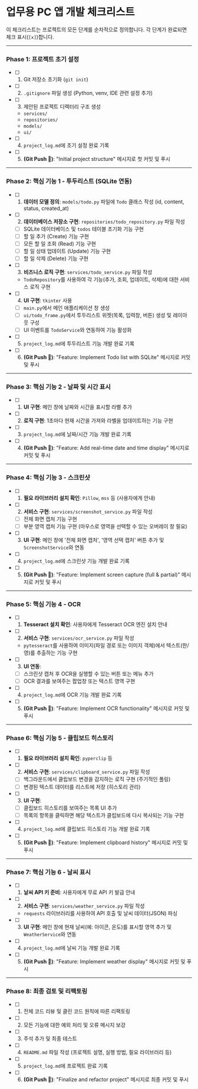 # 업무용 PC 앱 개발 체크리스트

이 체크리스트는 프로젝트의 모든 단계를 순차적으로 정의합니다. 각 단계가 완료되면 체크 표시(`[x]`)합니다.

---

### **Phase 1: 프로젝트 초기 설정**

- [ ] 1. Git 저장소 초기화 (`git init`)
- [ ] 2. `.gitignore` 파일 생성 (Python, venv, IDE 관련 설정 추가)
- [ ] 3. 제안된 프로젝트 디렉터리 구조 생성
    - `services/`
    - `repositories/`
    - `models/`
    - `ui/`
- [ ] 4. `project_log.md`에 초기 설정 완료 기록
- [ ] 5. **(Git Push 🚀)**: "Initial project structure" 메시지로 첫 커밋 및 푸시

---

### **Phase 2: 핵심 기능 1 - 투두리스트 (SQLite 연동)**

- [ ] 1. **데이터 모델 정의**: `models/todo.py` 파일에 `Todo` 클래스 작성 (id, content, status, created_at)
- [ ] 2. **데이터베이스 저장소 구현**: `repositories/todo_repository.py` 파일 작성
    - [ ] SQLite 데이터베이스 및 `todos` 테이블 초기화 기능 구현
    - [ ] 할 일 추가 (Create) 기능 구현
    - [ ] 모든 할 일 조회 (Read) 기능 구현
    - [ ] 할 일 상태 업데이트 (Update) 기능 구현
    - [ ] 할 일 삭제 (Delete) 기능 구현
- [ ] 3. **비즈니스 로직 구현**: `services/todo_service.py` 파일 작성
    - `TodoRepository`를 사용하여 각 기능(추가, 조회, 업데이트, 삭제)에 대한 서비스 로직 구현
- [ ] 4. **UI 구현**: `tkinter` 사용
    - [ ] `main.py`에서 메인 애플리케이션 창 생성
    - [ ] `ui/todo_frame.py`에서 투두리스트 위젯(목록, 입력창, 버튼) 생성 및 레이아웃 구성
    - [ ] UI 이벤트를 `TodoService`와 연동하여 기능 활성화
- [ ] 5. `project_log.md`에 투두리스트 기능 개발 완료 기록
- [ ] 6. **(Git Push 🚀)**: "Feature: Implement Todo list with SQLite" 메시지로 커밋 및 푸시

---

### **Phase 3: 핵심 기능 2 - 날짜 및 시간 표시**

- [ ] 1. **UI 구현**: 메인 창에 날짜와 시간을 표시할 라벨 추가
- [ ] 2. **로직 구현**: 1초마다 현재 시간을 가져와 라벨을 업데이트하는 기능 구현
- [ ] 3. `project_log.md`에 날짜/시간 기능 개발 완료 기록
- [ ] 4. **(Git Push 🚀)**: "Feature: Add real-time date and time display" 메시지로 커밋 및 푸시

---

### **Phase 4: 핵심 기능 3 - 스크린샷**

- [ ] 1. **필요 라이브러리 설치 확인**: `Pillow`, `mss` 등 (사용자에게 안내)
- [ ] 2. **서비스 구현**: `services/screenshot_service.py` 파일 작성
    - [ ] 전체 화면 캡처 기능 구현
    - [ ] 부분 영역 캡처 기능 구현 (마우스로 영역을 선택할 수 있는 오버레이 창 필요)
- [ ] 3. **UI 구현**: 메인 창에 '전체 화면 캡처', '영역 선택 캡처' 버튼 추가 및 `ScreenshotService`와 연동
- [ ] 4. `project_log.md`에 스크린샷 기능 개발 완료 기록
- [ ] 5. **(Git Push 🚀)**: "Feature: Implement screen capture (full & partial)" 메시지로 커밋 및 푸시

---

### **Phase 5: 핵심 기능 4 - OCR**

- [ ] 1. **Tesseract 설치 확인**: 사용자에게 Tesseract OCR 엔진 설치 안내
- [ ] 2. **서비스 구현**: `services/ocr_service.py` 파일 작성
    - `pytesseract`를 사용하여 이미지(파일 경로 또는 이미지 객체)에서 텍스트(한/영)를 추출하는 기능 구현
- [ ] 3. **UI 연동**:
    - [ ] 스크린샷 캡처 후 OCR을 실행할 수 있는 버튼 또는 메뉴 추가
    - [ ] OCR 결과를 보여주는 팝업창 또는 텍스트 영역 구현
- [ ] 4. `project_log.md`에 OCR 기능 개발 완료 기록
- [ ] 5. **(Git Push 🚀)**: "Feature: Implement OCR functionality" 메시지로 커밋 및 푸시

---

### **Phase 6: 핵심 기능 5 - 클립보드 히스토리**

- [ ] 1. **필요 라이브러리 설치 확인**: `pyperclip` 등
- [ ] 2. **서비스 구현**: `services/clipboard_service.py` 파일 작성
    - [ ] 백그라운드에서 클립보드 변경을 감지하는 로직 구현 (주기적인 폴링)
    - [ ] 변경된 텍스트 데이터를 리스트에 저장 (히스토리 관리)
- [ ] 3. **UI 구현**:
    - [ ] 클립보드 히스토리를 보여주는 목록 UI 추가
    - [ ] 목록의 항목을 클릭하면 해당 텍스트가 클립보드에 다시 복사되는 기능 구현
- [ ] 4. `project_log.md`에 클립보드 히스토리 기능 개발 완료 기록
- [ ] 5. **(Git Push 🚀)**: "Feature: Implement clipboard history" 메시지로 커밋 및 푸시

---

### **Phase 7: 핵심 기능 6 - 날씨 표시**

- [ ] 1. **날씨 API 키 준비**: 사용자에게 무료 API 키 발급 안내
- [ ] 2. **서비스 구현**: `services/weather_service.py` 파일 작성
    - `requests` 라이브러리를 사용하여 API 호출 및 날씨 데이터(JSON) 파싱
- [ ] 3. **UI 구현**: 메인 창에 현재 날씨(예: 아이콘, 온도)를 표시할 영역 추가 및 `WeatherService`와 연동
- [ ] 4. `project_log.md`에 날씨 기능 개발 완료 기록
- [ ] 5. **(Git Push 🚀)**: "Feature: Implement weather display" 메시지로 커밋 및 푸시

---

### **Phase 8: 최종 검토 및 리팩토링**

- [ ] 1. 전체 코드 리뷰 및 클린 코드 원칙에 따른 리팩토링
- [ ] 2. 모든 기능에 대한 예외 처리 및 오류 메시지 보강
- [ ] 3. 주석 추가 및 최종 테스트
- [ ] 4. `README.md` 파일 작성 (프로젝트 설명, 실행 방법, 필요 라이브러리 등)
- [ ] 5. `project_log.md`에 프로젝트 완료 기록
- [ ] 6. **(Git Push 🚀)**: "Finalize and refactor project" 메시지로 최종 커밋 및 푸시
